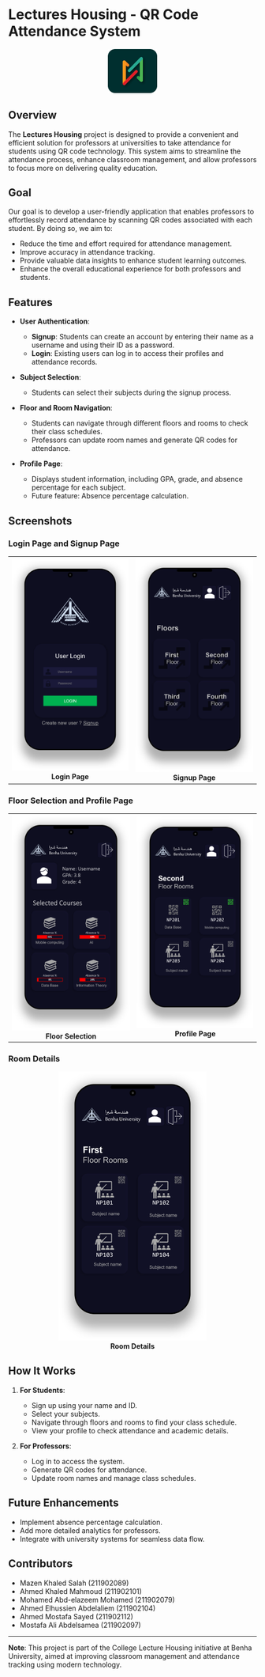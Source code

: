 # Lectures Housing - QR Code Attendance System

<div align="center">
  <img src="images/Picture1.png" alt="Logo" width="100" />
</div>

## Overview
The **Lectures Housing** project is designed to provide a convenient and efficient solution for professors at universities to take attendance for students using QR code technology. This system aims to streamline the attendance process, enhance classroom management, and allow professors to focus more on delivering quality education.

## Goal
Our goal is to develop a user-friendly application that enables professors to effortlessly record attendance by scanning QR codes associated with each student. By doing so, we aim to:
- Reduce the time and effort required for attendance management.
- Improve accuracy in attendance tracking.
- Provide valuable data insights to enhance student learning outcomes.
- Enhance the overall educational experience for both professors and students.

## Features
- **User Authentication**:
  - **Signup**: Students can create an account by entering their name as a username and using their ID as a password.
  - **Login**: Existing users can log in to access their profiles and attendance records.

- **Subject Selection**:
  - Students can select their subjects during the signup process.

- **Floor and Room Navigation**:
  - Students can navigate through different floors and rooms to check their class schedules.
  - Professors can update room names and generate QR codes for attendance.

- **Profile Page**:
  - Displays student information, including GPA, grade, and absence percentage for each subject.
  - Future feature: Absence percentage calculation.

## Screenshots
### Login Page and Signup Page
<div align="center">
  <table style="border: 0">
    <tr>
      <td align="center">
        <img src="images/Picture2.png" alt="Login Page" width="300" />
        <br />
        <strong>Login Page</strong>
      </td>
      <td align="center">
        <img src="images/Picture3.png" alt="Signup Page" width="300" />
        <br />
        <strong>Signup Page</strong>
      </td>
    </tr>
  </table>
</div>

### Floor Selection and Profile Page
<div align="center">
  <table style="border: 0">
    <tr>
      <td align="center">
        <img src="images/Picture4.png" alt="Floor Selection" width="300" />
        <br />
        <strong>Floor Selection</strong>
      </td>
      <td align="center">
        <img src="images/Picture5.png" alt="Profile Page" width="300" />
        <br />
        <strong>Profile Page</strong>
      </td>
    </tr>
  </table>
</div>

### Room Details
<div align="center">
  <img src="images/Picture6.png" alt="Room Details" width="300" />
  <br />
  <strong>Room Details</strong>
</div>

## How It Works
1. **For Students**:
   - Sign up using your name and ID.
   - Select your subjects.
   - Navigate through floors and rooms to find your class schedule.
   - View your profile to check attendance and academic details.

2. **For Professors**:
   - Log in to access the system.
   - Generate QR codes for attendance.
   - Update room names and manage class schedules.

## Future Enhancements
- Implement absence percentage calculation.
- Add more detailed analytics for professors.
- Integrate with university systems for seamless data flow.

## Contributors
- Mazen Khaled Salah (211902089)
- Ahmed Khaled Mahmoud (211902101)
- Mohamed Abd-elazeem Mohamed (211902079)
- Ahmed Elhussien Abdelaliem (211902104)
- Ahmed Mostafa Sayed (211902112)
- Mostafa Ali Abdelsamea (211902097)

---

**Note**: This project is part of the College Lecture Housing initiative at Benha University, aimed at improving classroom management and attendance tracking using modern technology.
